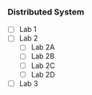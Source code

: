 ### Distributed System

- [ ] Lab 1
- [ ] Lab 2
  - [ ] Lab 2A
  - [ ] Lab 2B
  - [ ] Lab 2C
  - [ ] Lab 2D
- [ ] Lab 3
